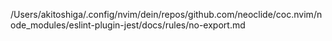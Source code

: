 /Users/akitoshiga/.config/nvim/dein/repos/github.com/neoclide/coc.nvim/node_modules/eslint-plugin-jest/docs/rules/no-export.md